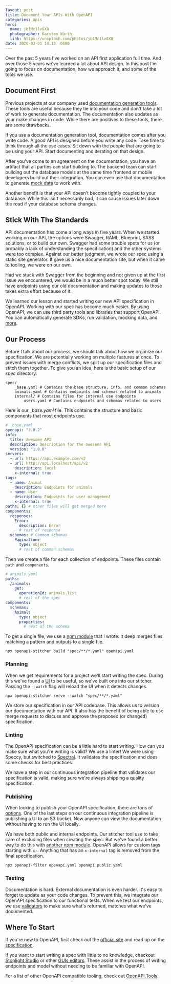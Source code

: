 ```yaml
---
layout: post
title: Document Your APIs With OpenAPI
categories: apis
hero:
  name: jb1Mc1lv8X0
  photographer: Karsten Würth
  link: https://unsplash.com/photos/jb1Mc1lv8X0
date: 2020-03-01 14:13 -0600
---
```

Over the past 5 years I've worked on an API first application full time. And
over those 5 years we've learned a lot about API design. In this post I'm going
to focus on documentation, how we approach it, and some of the tools we use.

## Document First

Previous projects at our company used [documentation generation tools](https://github.com/nelmio/NelmioApiDocBundle).
These tools are useful because they tie into your code and don't take a lot of
work to generate documentation. The documentation also updates as your make
changes in code. While there are positives to these tools, there are some drawbacks.

If you use a documentation generation tool, documentation comes after you write
code. A good API is designed before you write any code. Take time to think
through all the use cases. Sit down with the people that are going to be using
your API. Start documenting and iterating on that design.

After you've come to an agreement on the documentation, you have an artifact that
all parties can start building to. The backend team can start building out the
database models at the same time frontend or mobile developers build out their
integration. You can even use that documentation to generate [mock data](https://openapi.tools/#mock)
to work with.

Another benefit is that your API doesn't become tightly coupled to your database.
While this isn't necessarily bad, it can cause issues later down the road if
your database schema changes.

## Stick With The Standards

API documentation has come a long ways in five years. When we started working on
our API, the options were Swagger, RAML, Blueprint, SASS solutions, or to build
our own. Swagger had some trouble spots for us (or probably a lack of
understanding the specification) and the other systems were too complex. Against
our better judgment, we wrote our spec using a static site generator. It gave us
a nice documentation site, but when it came to tooling, we were on our own.

Had we stuck with Swagger from the beginning and not given up at the first issue
we encountered, we would be in a much better spot today. We still have endpoints
using our old documentation and making updates to those takes extra effort
because of it.

We learned our lesson and started writing our new API specification in OpenAPI.
Working with our spec has become much easier. By using OpenAPI, we can use
third party tools and libraries that support OpenAPI. You can automatically
generate SDKs, run validation, mocking data, and [more](https://openapi.tools/).

## Our Process

Before I talk about our process, we should talk about how we organize our
specification. We are potentially working on multiple features at once. To prevent
issues with merge conflicts, we split up our specification files and stitch them
together. To give you an idea, here is the basic setup of our _spec_ directory.

    spec/
        _base.yaml # Contains the base structure, info, and common schemas
        animals.yaml # Contains endpoints and schemas related to animals
        internal/ # Contains files for internal use endpoints
            users.yaml # Contains endpoints and schemas related to users

Here is our __base.yaml_ file. This contains the structure and basic components
that most endpoints use.

```yaml
# _base.yaml
openapi: "3.0.2"
info:
  title: Awesome API
  description: Description for the awesome API
  version: "1.0.0"
servers:
  - url: https://api.example.com/v2
  - url: http://api.localhost/api/v2
    description: local
    x-internal: true
tags:
  - name: Animal
    description: Endpoints for animals
  - name: User
    description: Endpoints for user management
    x-internal: true
paths: {} # other files will get merged here
components:
  responses:
    Error:
      description: Error
      # rest of response
  schemas: # Common schemas
    Pagination:
      type: object
      # rest of common schemas
```

Then we create a file for each collection of endpoints. These files contain
`path` and `components`.

```yaml
# animals.yaml
paths:
  /animals:
    get:
      operationId: animals.list
      # rest of the spec
components:
  schemas:
    Animal:
      type: object
      properties:
        # rest of the schema
```

To get a single file, we use a [npm module](https://github.com/mloberg/openapi-stitcher)
that I wrote. It deep merges files matching a pattern and outputs to a single
file.

    npx openapi-stitcher build "spec/**/*.yaml" openapi.yaml

### Planning

When we get requirements for a project we'll start writing the spec. During this
we've found a [UI](https://github.com/swagger-api/swagger-ui) to be useful, so
we've built one into our stitcher. Passing the `--watch` flag will reload the
UI when it detects changes.

    npx openapi-stitcher serve --watch "spec/**/*.yaml"

We store our specification in our API codebase. This allows us to version our
documentation with our API. It also has the benefit of being able to use merge
requests to discuss and approve the proposed (or changed) specification.

### Linting

The OpenAPI specification can be a little hard to start writing. How can you make
sure what you're writing is valid? We use a linter! We were using Speccy, but
switched to [Spectral](https://stoplight.io/open-source/spectral/). It validates
the specification and does some checks for best practices.

We have a step in our continuous integration pipeline that validates our
specification is valid, making sure we're always shipping a quality specification.

### Publishing

When looking to publish your OpenAPI specification, there are tons of
[options](https://openapi.tools/#documentation). One of the last steps on our
continuous integration pipeline is publishing a UI to an S3 bucket. Now anyone
can view the documentation without having to run the UI locally.

We have both public and internal endpoints. Our stitcher tool use to take care
of excluding files when creating the spec. But we've found a better way to
do this with [another npm module](https://github.com/Mermade/openapi-filter).
OpenAPI allows for custom tags starting with `x-`. Anything that has an
`x-internal` tag is removed from the final specification.

    npx openapi-filter openapi.yaml openapi.public.yaml

### Testing

Documentation is hard. External documentation is even harder. It's easy to
forget to update as your code changes. To prevent this, we integrate our OpenAPI
specification to our functional tests. When we test our endpoints, we use
[validators](https://openapi.tools/#data-validators) to make sure what's
returned, matches what we've documented.

## Where To Start

If you're new to OpenAPI, first check out the [official site](https://www.openapis.org/)
and read up on the [specification](http://spec.openapis.org/oas/v3.0.2).

If you want to start writing a spec with little to no knowledge, checkout
[Stoplight Studio](https://stoplight.io/studio) or other [GUIs editors](https://openapi.tools/#gui-editors).
These assist in the process of writing endpoints and model without needing to
be familiar with OpenAPI.

For a list of other OpenAPI compatible tooling, check out [OpenAPI.Tools](https://openapi.tools/).

